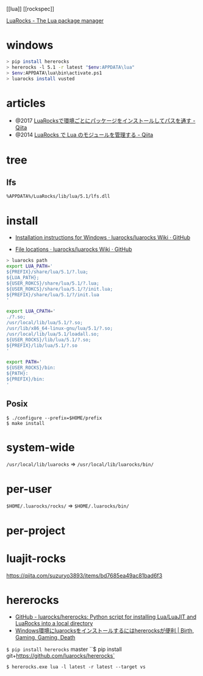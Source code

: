 [[lua]] [[rockspec]]

[LuaRocks - The Lua package manager](https://luarocks.org/)

# windows

```sh
> pip install hererocks
> hererocks -l 5.1 -r latest "$env:APPDATA\lua"
> $env:APPDATA\lua\bin\activate.ps1
> luarocks install vusted
```

# articles

- @2017 [LuaRocksで環境ごとにパッケージをインストールしてパスを通す - Qiita](https://qiita.com/iwai/items/61419987a1d859245dde#lua_path)
- @2014 [LuaRocks で Lua のモジュールを管理する - Qiita](https://qiita.com/mah0x211/items/a07a2628f129285a9337)

# tree

## lfs

```
%APPDATA%/LuaRocks/lib/lua/5.1/lfs.dll
```

# install

- [Installation instructions for Windows · luarocks/luarocks Wiki · GitHub](https://github.com/luarocks/luarocks/wiki/Installation-instructions-for-Windows)

- [File locations · luarocks/luarocks Wiki · GitHub](https://github.com/luarocks/luarocks/wiki/File-locations)

```sh
> luarocks path
export LUA_PATH='
${PREFIX}/share/lua/5.1/?.lua;
${LUA_PATH};
${USER_ROKCS}/share/lua/5.1/?.lua;
${USER_ROKCS}/share/lua/5.1/?/init.lua;
${PREFIX}/share/lua/5.1/?/init.lua
'

export LUA_CPATH='
./?.so;
/usr/local/lib/lua/5.1/?.so;
/usr/lib/x86_64-linux-gnu/lua/5.1/?.so;
/usr/local/lib/lua/5.1/loadall.so;
${USER_ROCKS}/lib/lua/5.1/?.so;
${PREFIX}/lib/lua/5.1/?.so
'

export PATH='
${USER_ROCKS}/bin:
${PATH}:
${PREFIX}/bin:
'
```

## Posix

```
$ ./configure --prefix=$HOME/prefix
$ make install
```

# system-wide

`/usr/local/lib/luarocks`
=>
`/usr/local/lib/luarocks/bin/`

# per-user

`$HOME/.luarocks/rocks/`
=>
`$HOME/.luarocks/bin/`

# per-project

# luajit-rocks

https://qiita.com/suzuryo3893/items/bd7685ea49ac81bad6f3

# hererocks

- [GitHub - luarocks/hererocks: Python script for installing Lua/LuaJIT and LuaRocks into a local directory](https://github.com/luarocks/hererocks)
- [Windows環境にluarocksをインストールするにはhererocksが便利 | Birth, Gaming, Gaming, Death](https://bggd.github.io/2019/12/20/hererocks-on-windows.html)

`$ pip install hererocks`
master
``$ pip install git+https://github.com/luarocks/hererocks`

`$ hererocks.exe lua -l latest -r latest --target vs`
